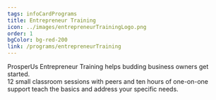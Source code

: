 ```yaml
---
tags: infoCardPrograms
title: Entrepreneur Training
icon: ../images/entrepreneurTrainingLogo.png
order: 1
bgColor: bg-red-200
link: /programs/entrepreneurTraining
---
```


ProsperUs Entrepreneur Training helps budding business owners get started.
\
12 small classroom sessions with peers and ten hours of one-on-one support teach the basics and address your specific needs.
